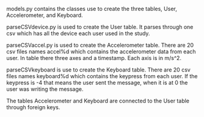models.py contains the classes use to create the three tables, User, Accelerometer, and Keyboard.

parseCSVdevice.py is used to create the User table. It parses through one csv which has all the device each user used in the study.

parseCSVaccel.py is used to create the Accelerometer table. There are 20 csv files names accel%d which contains the accelerometer data from each user. In table there three axes and a timestamp. Each axis is in m/s^2.

parseCSVkeyboard is use to create the Keyboard table. There are 20 csv files names keyboard%d which contains the keypress from each user.
If the keypress is -4 that means the user sent the message, when it is at 0 the user was writing the message.

The tables Accelerometer and Keyboard are connected to the User table through foreign keys. 

